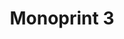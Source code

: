 ---
ee_id: '215'
site: '1'
type: '2'
long_id: 2008-014 Monoprint 3
url: 2008-014-monoprint-3
title: Monoprint 3
year: '2008'
medium: Unique three-color process silkscreen on custom watermarked paper
commission:
add_credit:
dims: 42 x 32 inches
pitch:
ps:
live_url:
related:
youtube:
imgs: Monoprint-3-2008-014-full-press-ih.jpg
subheading:
year2: '2008'
download:
add_credits:
related_code:
layout: things-i-made
---